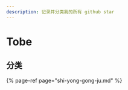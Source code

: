 ```yaml
---
description: 记录并分类我的所有 github star
---
```


# Tobe

## 分类

{% page-ref page="shi-yong-gong-ju.md" %}



